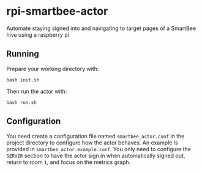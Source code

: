# rpi-smartbee-actor
Automate staying signed into and navigating to target pages of a SmartBee hive using a raspberry pi

## Running
Prepare your working directory with:
```shell
bash init.sh
```
Then run the actor with:
```shell
bash run.sh
```

## Configuration
You need create a configuration file named `smartbee_actor.conf` in the project directory to configure how the actor behaves.
An example is provided in `smartbee_actor.example.conf`. 
You only need to configure the `SERVER` section to have the actor sign in when automatically signed out, return to room `1`, and focus on the metrics graph.
